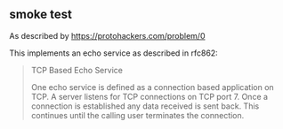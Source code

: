 ## smoke test

As described by https://protohackers.com/problem/0

This implements an echo service as described in rfc862:

>TCP Based Echo Service
>
>   One echo service is defined as a connection based application on TCP.
>   A server listens for TCP connections on TCP port 7.  Once a
>   connection is established any data received is sent back.  This
>   continues until the calling user terminates the connection.

